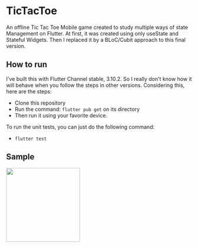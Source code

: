 # TicTacToe

An offline Tic Tac Toe Mobile game created to study multiple ways of state Management on Flutter. At first, it was created using only useState and Stateful Widgets. Then I replaced it by a BLoC/Cubit approach to this final version.

## How to run

I've built this with Flutter Channel stable, 3.10.2. So I really don't know how it will behave when you follow the steps in other versions. Considering this, here are the steps:

- Clone this repository
- Run the command: `flutter pub get` on its directory
- Then run it using your favorite device.

To run the unit tests, you can just do the following command:

- `flutter test`

## Sample

<img src="https://github.com/mablds/tic_tac_toe_app/assets/47724057/2ae93a18-c1d6-4e38-b86a-01a71bf2edd9" width="200">
